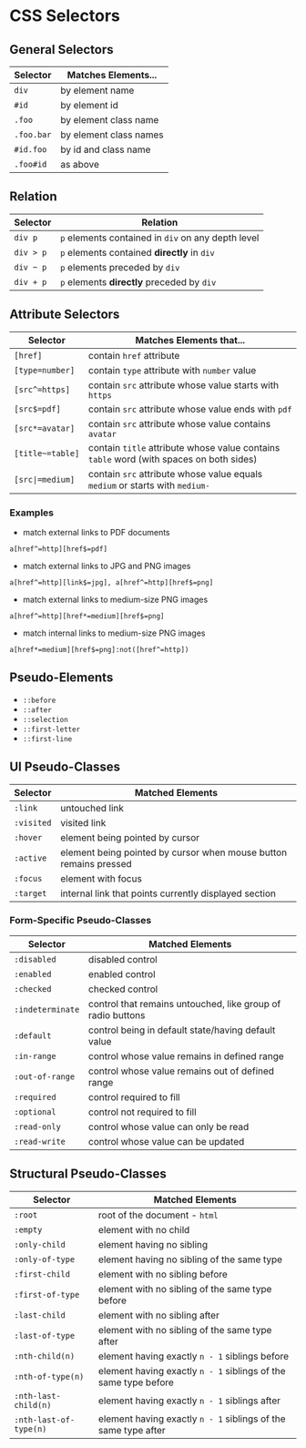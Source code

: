 # CSS Selectors

## General Selectors

| Selector | Matches Elements... |
|--|--|
| `div` | by element name |
| `#id` | by element id |
| `.foo` | by element class name |
| `.foo.bar` | by element class names |
| `#id.foo` | by id and class name |
| `.foo#id` | as above |

## Relation

| Selector | Relation |
|--|--|
| `div p` | `p` elements contained in `div` on any depth level |
| `div > p` | `p` elements contained __directly__ in `div` |
| `div ~ p` | `p` elements preceded by `div` |
| `div + p` | `p` elements __directly__ preceded by `div` |

## Attribute Selectors

| Selector | Matches Elements that... |
|--|--|
| `[href]` | contain `href` attribute |
| `[type=number]` | contain `type` attribute with `number` value |
| `[src^=https]` | contain `src` attribute whose value starts with `https` |
| `[src$=pdf]` | contain `src` attribute whose value ends with `pdf` |
| `[src*=avatar]` | contain `src` attribute whose value contains `avatar` |
| `[title~=table]` | contain `title` attribute whose value contains `table` word (with spaces on both sides) |
| `[src\|=medium]` | contain `src` attribute whose value equals `medium` or starts with `medium-` |

### Examples

* match external links to PDF documents

```
a[href^=http][href$=pdf]
```

* match external links to JPG and PNG images

```
a[href^=http][link$=jpg], a[href^=http][href$=png]
```

* match external links to medium-size PNG images

```
a[href^=http][href*=medium][href$=png]
```

* match internal links to medium-size PNG images

```
a[href*=medium][href$=png]:not([href^=http])
```

## Pseudo-Elements

* `::before`
* `::after`
* `::selection`
* `::first-letter`
* `::first-line`

## UI Pseudo-Classes

| Selector | Matched Elements |
|--|--|
| `:link` | untouched link |
| `:visited` | visited link |
| `:hover` | element being pointed by cursor |
| `:active` | element being pointed by cursor when mouse button remains pressed |
| `:focus` | element with focus |
| `:target` | internal link that points currently displayed section |

### Form-Specific Pseudo-Classes

| Selector | Matched Elements |
|--|--|
| `:disabled` | disabled control |
| `:enabled` | enabled control |
| `:checked` | checked control |
| `:indeterminate` | control that remains untouched, like group of radio buttons |
| `:default` | control being in default state/having default value |
| `:in-range` | control whose value remains in defined range |
| `:out-of-range` | control whose value remains out of defined range |
| `:required` | control required to fill |
| `:optional` | control not required to fill |
| `:read-only` | control whose value can only be read |
| `:read-write` | control whose value can be updated |

## Structural Pseudo-Classes

| Selector | Matched Elements |
|--|--|
| `:root` | root of the document - `html` |
| `:empty` | element with no child |
| `:only-child` | element having no sibling |
| `:only-of-type` | element having no sibling of the same type |
| `:first-child` | element with no sibling before |
| `:first-of-type` | element with no sibling of the same type before |
| `:last-child` | element with no sibling after |
| `:last-of-type` | element with no sibling of the same type after |
| `:nth-child(n)` | element having exactly `n - 1` siblings before |
| `:nth-of-type(n)` | element having exactly `n - 1` siblings of the same type before |
| `:nth-last-child(n)` | element having exactly `n - 1` siblings after |
| `:nth-last-of-type(n)` | element having exactly `n - 1` siblings of the same type after |